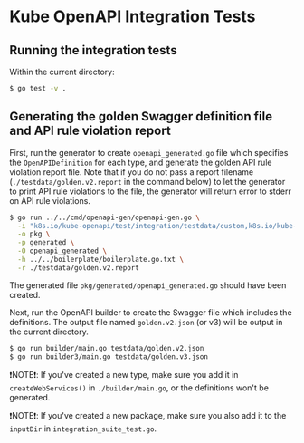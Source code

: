# Kube OpenAPI Integration Tests

## Running the integration tests

Within the current directory:

```bash
$ go test -v .
```

## Generating the golden Swagger definition file and API rule violation report

First, run the generator to create `openapi_generated.go` file which specifies
the `OpenAPIDefinition` for each type, and generate the golden API rule
violation report file. Note that if you do not pass a report
filename (`./testdata/golden.v2.report` in the command below) to let the generator
to print API rule violations to the file, the generator will return error to stderr
on API rule violations.

```bash
$ go run ../../cmd/openapi-gen/openapi-gen.go \
  -i "k8s.io/kube-openapi/test/integration/testdata/custom,k8s.io/kube-openapi/test/integration/testdata/enumtype,k8s.io/kube-openapi/test/integration/testdata/listtype,k8s.io/kube-openapi/test/integration/testdata/maptype,k8s.io/kube-openapi/test/integration/testdata/structtype,k8s.io/kube-openapi/test/integration/testdata/dummytype,k8s.io/kube-openapi/test/integration/testdata/uniontype,k8s.io/kube-openapi/test/integration/testdata/defaults" \
  -o pkg \
  -p generated \
  -O openapi_generated \
  -h ../../boilerplate/boilerplate.go.txt \
  -r ./testdata/golden.v2.report
```
The generated file `pkg/generated/openapi_generated.go` should have been created.

Next, run the OpenAPI builder to create the Swagger file which includes
the definitions. The output file named `golden.v2.json` (or v3) will be output in
the current directory.

```bash
$ go run builder/main.go testdata/golden.v2.json
$ go run builder3/main.go testdata/golden.v3.json
```

❗NOTE❗: If you've created a new type, make sure you add it in `createWebServices()` in
`./builder/main.go`, or the definitions won't be generated.

❗NOTE❗: If you've created a new package, make sure you also add it to the
`inputDir` in `integration_suite_test.go`.
